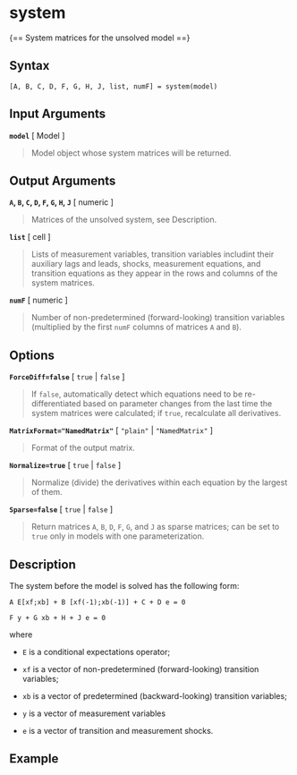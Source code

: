 # system

{== System matrices for the unsolved model ==}


## Syntax

    [A, B, C, D, F, G, H, J, list, numF] = system(model)


## Input Arguments

__`model`__ [ Model ] 
> 
> Model object whose system matrices will be
> returned.
> 

## Output Arguments

__`A`, `B`, `C`, `D`, `F`, `G`, `H`, `J`__  [ numeric ] 
>
> Matrices of the unsolved system, see Description.
>

__`list`__ [ cell ] 
>
> Lists of measurement variables, transition variables includint their
> auxiliary lags and leads, shocks, measurement equations, and transition
> equations as they appear in the rows and columns of the system matrices.
> 

__`numF`__ [ numeric ] 
>
> Number of non-predetermined (forward-looking) transition variables
> (multiplied by the first `numF` columns of matrices `A` and `B`).
> 

## Options

__`ForceDiff=false`__ [ `true` | `false` ] 
> 
> If `false`, automatically detect which equations need to be
> re-differentiated based on parameter changes from the last time the
> system matrices were calculated; if `true`, recalculate all derivatives.
> 

__`MatrixFormat="NamedMatrix"`__ [ `"plain"` | `"NamedMatrix"` ]
>
> Format of the output matrix.
>

__`Normalize=true`__ [ `true` | `false` ]
>
> Normalize (divide) the derivatives within each equation by the largest of
> them.
>

__`Sparse=false`__ [ `true` | `false` ] 
> 
> Return matrices `A`, `B`, `D`,
> `F`, `G`, and `J` as sparse matrices; can be set to `true` only in models
> with one parameterization.
> 


## Description

The system before the model is solved has the following form:

    A E[xf;xb] + B [xf(-1);xb(-1)] + C + D e = 0

    F y + G xb + H + J e = 0

where 

* `E` is a conditional expectations operator;

* `xf` is a vector of non-predetermined (forward-looking) transition
  variables;

* `xb` is a vector of predetermined (backward-looking) transition
  variables;

* `y` is a vector of measurement variables

* `e` is a vector of transition and measurement shocks.


## Example


